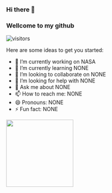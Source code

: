 ### Hi there 👋 
### Wellcome to my github

![visitors](https://visitor-badge.glitch.me/badge?page_id=page.id)

Here are some ideas to get you started:

- 🔭 I’m currently working on NASA
- 🌱 I’m currently learning NONE
- 👯 I’m looking to collaborate on NONE
- 🤔 I’m looking for help with NONE
- 💬 Ask me about NONE
- 📫 How to reach me: NONE
- 😄 Pronouns: NONE
- ⚡ Fun fact: NONE

<img height="180em" src="https://github-readme-stats.vercel.app/api?username=Tam&show_icons=true&hide_border=true&&count_private=true&include_all_commits=true" />


<!--START_SECTION:waka-->
<!--END_SECTION:waka-->


